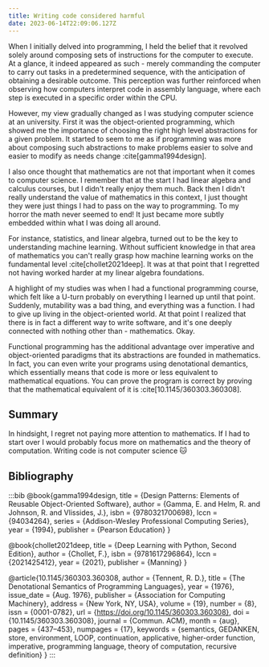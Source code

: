```yaml
---
title: Writing code considered harmful
date: 2023-06-14T22:09:06.127Z
---
```


When I initially delved into programming, I held the belief that it revolved solely around composing sets of instructions for the computer to execute. At a glance, it indeed appeared as such - merely commanding the computer to carry out tasks in a predetermined sequence, with the anticipation of obtaining a desirable outcome. This perception was further reinforced when observing how computers interpret code in assembly language, where each step is executed in a specific order within the CPU.

However, my view gradually changed as I was studying computer science at an university. First it was the object-oriented programming, which showed me the importance of choosing the right high level abstractions for a given problem. It started to seem to me as if programming was more about composing such abstractions to make problems easier to solve and easier to modify as needs change :cite[gamma1994design].

I also once thought that mathematics are not that important when it comes to computer science. I remember that at the start I had linear algebra and calculus courses, but I didn't really enjoy them much. Back then I didn't really understand the value of mathematics in this context, I just thought they were just things I had to pass on the way to programming. To my horror the math never seemed to end! It just became more subtly embedded within what I was doing all around.

For instance, statistics, and linear algebra, turned out to be the key to understanding machine learning. Without sufficient knowledge in that area of mathematics you can't really grasp how machine learning works on the fundamental level :cite[chollet2021deep]. It was at that point that I regretted not having worked harder at my linear algebra foundations.

A highlight of my studies was when I had a functional programming course, which felt like a U-turn probably on everything I learned up until that point. Suddenly, mutability was a bad thing, and everything was a function. I had to give up living in the object-oriented world. At that point I realized that there is in fact a different way to write software, and it's one deeply connected with nothing other than - mathematics. Okay.

Functional programming has the additional advantage over imperative and object-oriented paradigms that its abstractions are founded in mathematics. In fact, you can even write your programs using denotational demantics, which essentially means that code is more or less equivalent to mathematical equations. You can prove the program is correct by proving that the mathematical equivalent of it is :cite[10.1145/360303.360308].

## Summary

In hindsight, I regret not paying more attention to mathematics. If I had to start over I would probably focus more on mathematics and the theory of computation. Writing code is not computer science :cat:


## Bibliography

:::bib
@book{gamma1994design,
  title     = {Design Patterns: Elements of Reusable Object-Oriented Software},
  author    = {Gamma, E. and Helm, R. and Johnson, R. and Vlissides, J.},
  isbn      = {9780321700698},
  lccn      = {94034264},
  series    = {Addison-Wesley Professional Computing Series},
  year      = {1994},
  publisher = {Pearson Education}
}

@book{chollet2021deep,
  title     = {Deep Learning with Python, Second Edition},
  author    = {Chollet, F.},
  isbn      = {9781617296864},
  lccn      = {2021425412},
  year      = {2021},
  publisher = {Manning}
}

@article{10.1145/360303.360308,
  author    = {Tennent, R. D.},
  title     = {The Denotational Semantics of Programming Languages},
  year      = {1976},
  issue_date = {Aug. 1976},
  publisher = {Association for Computing Machinery},
  address   = {New York, NY, USA},
  volume    = {19},
  number    = {8},
  issn      = {0001-0782},
  url       = {https://doi.org/10.1145/360303.360308},
  doi       = {10.1145/360303.360308},
  journal   = {Commun. ACM},
  month     = {aug},
  pages     = {437–453},
  numpages  = {17},
  keywords  = {semantics, GEDANKEN, store, environment, LOOP, continuation, applicative, higher-order function, imperative, programming language, theory of computation, recursive definition}
}
:::
